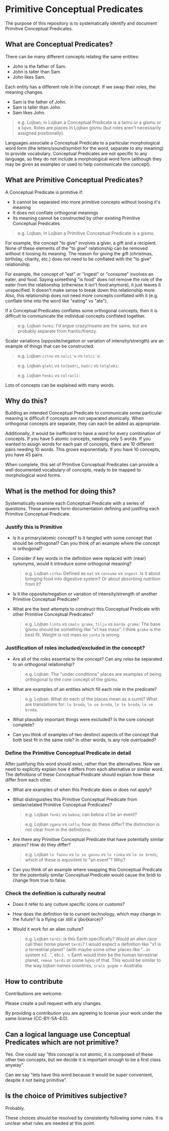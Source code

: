 # Primitive Conceptual Predicates

The purpose of this repository is to systematically identify and document Primitive Conceptual Predicates.

## What are Conceptual Predicates?

There can be many different concepts relating the same entities:
- John is the father of Sam.
- John is taller than Sam.
- John likes Sam.

Each entity has a different role in the concept. If we swap their roles, the meaning changes.
- Sam is the father of John.
- Sam is taller than John.
- Sam likes John.

> e.g. Lojban; in Lojban a Conceptual Predicate is a tanru or a gismu or a lujvo. Roles are places in Lojban gismu (but roles aren't necessarily assigned positionally).

Languages associate a Conceptual Predicate to a particular morphological word form (the letters/sound/symbol for the word, separate to any meaning) to provide vocabulary. Conceptual Predicates are not specific to any language, so they do not include a morphological word form (although they may be given as examples or used to help communicate the concept).


## What are Primitive Conceptual Predicates?

A Conceptual Predicate is primitive if:
- It cannot be separated into more primitive concepts without loosing it's meaning
- It does not conflate orthogonal meanings
- Its meaning cannot be constructed by other existing Primitive Conceptual Predicates

> e.g. Lojban; in Lojban a Primitive Conceptual Predicate is a gismu.

For example, the concept "to give" involves a giver, a gift and a recipient. None of these elements of the "to give" relationship can be removed without it loosing its meaning. The reason for giving the gift (christmas, birthday, charity, etc.) does not need to be conflated with the "to give" relationship.

For example, the concept of "eat" or "ingest" or "consume" involves an eater, and food. Saying something "is food" does not remove the role of the eater from the relationship (otherwise it isn't food anymore), it just leaves it unspecified. It doesn't make sense to break down this relationship more. Also, this relationship does not need more concepts conflated with it (e.g. conflate time into the word like "eating" vs "ate").

If a Conceptual Predicates conflates some orthogonal concepts, then it is difficult to communicate the individual concepts conflated together.

> e.g. Lojban `fenki`: I'd argue crazy/insane are the same, but are probably separate from frantic/frenzy.

Scalar variations (opposite/negation or variation of intensity/strength) are an example of things that can be constructed.

> e.g. Lojban `citno` vs `nalci'o` vs `tolci'o`:

> e.g. Lojban `gleki` vs `tolbadri`, `badri` vs `tolgleki`:

> e.g. Lojban `fenki` vs `tolracli`:

Lots of concepts can be explained with many words.

## Why do this?

Building an intended Conceptual Predicate to communicate some particular meaning is difficult if concepts are not separated atomically. When orthogonal concepts are separate, they can each be added as appropriate.

Additionally, it would be inefficient to have a word for every combination of concepts.
If you have 5 atomic concepts, needing only 5 words. If you wanted to assign words for each pair of concepts, there are 10 different pairs needing 10 words.
This grows exponentially. If you have 10 concepts, you have 45 pairs.

When complete, this set of Primitive Conceptual Predicates can provide a well documented vocabulary of concepts, ready to be mapped to morphological word forms.

## What is the method for doing this?

Systematically examine each Conceptual Predicate with a series of questions.
These answers form documentation defining and justifing each Primitive Conceptual Predicate.

### Justify this is Primitive

- Is it a primary/atomic concept? Is it tangled with some concept that should be orthogonal? Can you think of an example where the concept is orthogonal?

- Consider if key words in the definition were replaced with (near) synonyms, would it introduce some orthogonal meaning?

  > e.g. Lojban `citka`: Defined as `eat` vs `consume` vs `ingest`. Is it about bringing food into digestive system? Or about absorbing nutrition from it?

- Is it the opposite/negation or variation of intensity/strength of another Primitive Conceptual Predicate?

- What are the best attempts to construct this Conceptual Predicate with other Primitive Conceptual Predicates?

  > e.g. Lojban `linto` vs `cmalu grake`, `tilju` vs `barda grake`: The base gismu should be something like "x1 has mass". I think `grake` is the best fit. Weight is not mass so `junta` is wrong.

### Justification of roles included/excluded in the concept?

- Are all of the roles essential to the concept? Can any roles be separated to an orthogonal relationship?

  > e.g. Lojban: The "under conditions" places are examples of being orthogonal to the core concept of the gismu.

- What are examples of an entities which fill each role in the predicate?

  > e.g. Lojban: What do each of the places mean as a sumti? What are translations for: `lo broda`, `lo se broda`, `lo te broda`, `lo ve broda`.

- What plausibly important things were excluded? Is the core concept complete?

- Can you think of examples of two destinct aspects of the concept that both best fit in the same role? In other words, is any role overloaded?


### Define the Primitive Conceptual Predicate in detail

After justifying this word should exist, rather than the alternatives.
Now we need to explicitly explain how it differs from each alternative or similar word.
The definitions of these Conceptual Predicate should explain how these differ from each other.

- What are examples of when this Predicate does or does not apply?

- What distinguishes this Primitive Conceptual Predicate from similar/related Primitive Conceptual Predicates?

  > e.g. Lojban `fenki` vs `bebna`; can bebna x1 be an event?

  > e.g. Lojban `zgana` vs `catlu`; how do these differ? the distinction is not clear from in the definitions.

- Are there any Primitive Conceptual Predicate that have potentially similar places? How do they differ?

  > e.g. Lojban `lo fasnu` vs `lo se gasnu` vs `lo rinka` vs `lo se bredi`;
which of these is equivilent to "an event"? Why?

- Can you think of an example where swapping this Conceptual Predicate for the potentially similar Conceptual Predicate would cause the bridi to change from true to false.

### Check the definition is culturally neutral

- Does it refer to any culture specific icons or customs?
- How does the definition tie to current technology, which may change in the future? Is a flying car still a \jbo{karce}?
- Would it work for an alien culture?

  > e.g. Lojban `terdi`: is this Earth specifically? Would an alien race call their home planet `terdi`?
  > I would expect a definition like "x1 is a terrestrial planet" (with maybe some other places like "...in system x2...", etc.).
  > Earth would then be the human terrestrial planet, `remna terdi` or some lujvo of that.
  > This would be similar to the way lojban names countries, `sralo gugde` = Australia.

## How to contribute

Contributions are welcome.

Please create a pull request with any changes.

By providing a contribution you are agreeing to license your work under the same license (CC-BY-SA-4.0).

## Can a logical language use Conceptual Predicates which are not primitive?

Yes. One could say "this concept is not atomic, it is composed of these other two concepts, but we decide it is important enough to be a first class anyway".

Can we say "lets have this word because it would be super convenient, despite it not being primitive".

## Is the choice of Primitives subjective?

Probably.

These choices should be resolved by consistently following some rules. It is unclear what rules are needed at this point.

